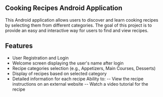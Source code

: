 ## Cooking Recipes Android Application

This Android application allows users to discover and learn cooking recipes by selecting them from different categories. The goal of this project is to provide an easy and interactive way for users to find and view recipes.

## Features

- User Registration and Login
- Welcome screen displaying the user's name after login
- Recipe categories selection (e.g., Appetizers, Main Courses, Desserts)
- Display of recipes based on selected category
- Detailed information for each recipe
Ability to:
  -- View the recipe instructions on an external website
  -- Watch a video tutorial for the recipe
